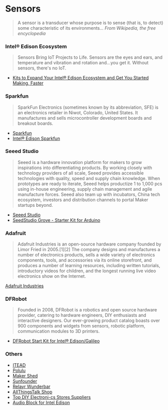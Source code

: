 # Sensors

> A sensor is a transducer whose purpose is to sense (that is, to detect) some characteristic of its environments... *From Wikipedia, the free encyclopedia*

### Intel® Edison Ecosystem

> Sensors Bring IoT Projects to Life. Sensors are the eyes and ears, and temperature and vibration and rotation and...you get it. Without sensors, there's no IoT.

* [Kits to Expand Your Intel® Edison Ecosystem and Get You Started Making, Faster](https://www-ssl.intel.com/content/www/us/en/do-it-yourself/edison.html#kits)

### Sparkfun

> SparkFun Electronics (sometimes known by its abbreviation, SFE) is an electronics retailer in Niwot, Colorado, United States. It manufactures and sells microcontroller development boards and breakout boards.

* [Sparkfun](https://www.sparkfun.com/)
* [Intel® Edison Sparkfun](https://www.sparkfun.com/categories/272)

### Seeed Studio

> Seeed is a hardware innovation platform for makers to grow inspirations into differentiating products. By working closely with technology providers of all scale, Seeed provides accessible technologies with quality, speed and supply chain knowledge. When prototypes are ready to iterate, Seeed helps productize 1 to 1,000 pcs using in-house engineering, supply chain management and agile manufacture forces. Seeed also team up with incubators, China tech ecosystem, investors and distribution channels to portal Maker startups beyond.

- [Seeed Studio](http://www.seeedstudio.com/depot/)
- [SeedStudio Grove - Starter Kit for Arduino](http://www.seeedstudio.com/depot/Grove-Starter-Kit-for-Arduino-p-1855.html)


### Adafruit

> Adafruit Industries is an open-source hardware company founded by Limor Fried in 2005.[1][2] The company designs and manufactures a number of electronics products, sells a wide variety of electronics components, tools, and accessories via its online storefront, and produces a number of learning resources, including written tutorials, introductory videos for children, and the longest running live video electronics show on the Internet.

[Adafruit Industries](https://www.adafruit.com/)

### DFRobot

> Founded in 2008, DFRobot is a robotics and open source hardware provider, catering to hardware engineers, DIY enthusiasts and interactive designers. Our ever-growing product catalog boasts over 900 components and widgets from sensors, robotic platform, communication modules to 3D printers. 

- [DFRobot Start Kit for Intel® Edison/Galileo](http://www.dfrobot.com/index.php?route=product/product&path=166&product_id=1200#.ViDjFm1Ok_M)

### Others

- [ITEAD](https://www.itead.cc/)
- [Polulu](https://www.pololu.com/)
- [Maker Shed](http://www.makershed.com/)
- [Sunfounder](http://www.amazon.co.uk/SunFounder/b/ref=bl_dp_s_web_3774577031?ie=UTF8&node=3774577031&field-lbr_brands_browse-bin=SunFounder)
- [Relayr Wunderbar](http://www.dragoninnovation.com/projects/35-wunderbar-by-relayr)
- [AllThingsTalk Shop](http://shop.smartliving.io/)
- [Top DIY Electroni-cs Stores Suppliers](http://www.instructables.com/id/Top-DIY-Electronics-Stores-Suppliers/)
- [Audio Block for Intel Edison](http://www.malinov.com/Home/sergeys-projects/audio-block-for-intel-edison)
